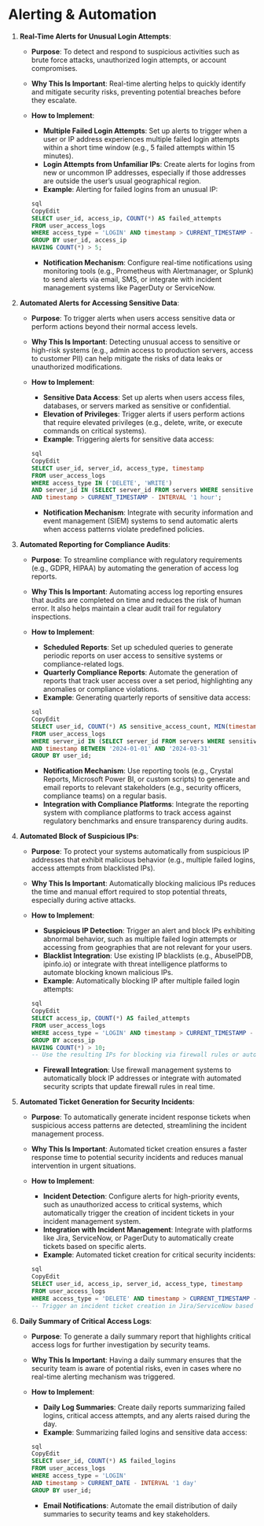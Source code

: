 # Alerting & Automation

1. **Real-Time Alerts for Unusual Login Attempts**:
    - **Purpose**: To detect and respond to suspicious activities such as brute force attacks, unauthorized login attempts, or account compromises.
    - **Why This Is Important**: Real-time alerting helps to quickly identify and mitigate security risks, preventing potential breaches before they escalate.
    - **How to Implement**:
        - **Multiple Failed Login Attempts**: Set up alerts to trigger when a user or IP address experiences multiple failed login attempts within a short time window (e.g., 5 failed attempts within 15 minutes).
        - **Login Attempts from Unfamiliar IPs**: Create alerts for logins from new or uncommon IP addresses, especially if those addresses are outside the user’s usual geographical region.
        - **Example**: Alerting for failed logins from an unusual IP:
        
        ```sql
        sql
        CopyEdit
        SELECT user_id, access_ip, COUNT(*) AS failed_attempts
        FROM user_access_logs
        WHERE access_type = 'LOGIN' AND timestamp > CURRENT_TIMESTAMP - INTERVAL '15 minutes'
        GROUP BY user_id, access_ip
        HAVING COUNT(*) > 5;
        
        ```
        
        - **Notification Mechanism**: Configure real-time notifications using monitoring tools (e.g., Prometheus with Alertmanager, or Splunk) to send alerts via email, SMS, or integrate with incident management systems like PagerDuty or ServiceNow.
2. **Automated Alerts for Accessing Sensitive Data**:
    - **Purpose**: To trigger alerts when users access sensitive data or perform actions beyond their normal access levels.
    - **Why This Is Important**: Detecting unusual access to sensitive or high-risk systems (e.g., admin access to production servers, access to customer PII) can help mitigate the risks of data leaks or unauthorized modifications.
    - **How to Implement**:
        - **Sensitive Data Access**: Set up alerts when users access files, databases, or servers marked as sensitive or confidential.
        - **Elevation of Privileges**: Trigger alerts if users perform actions that require elevated privileges (e.g., delete, write, or execute commands on critical systems).
        - **Example**: Triggering alerts for sensitive data access:
        
        ```sql
        sql
        CopyEdit
        SELECT user_id, server_id, access_type, timestamp
        FROM user_access_logs
        WHERE access_type IN ('DELETE', 'WRITE')
        AND server_id IN (SELECT server_id FROM servers WHERE sensitive = TRUE)
        AND timestamp > CURRENT_TIMESTAMP - INTERVAL '1 hour';
        
        ```
        
        - **Notification Mechanism**: Integrate with security information and event management (SIEM) systems to send automatic alerts when access patterns violate predefined policies.
3. **Automated Reporting for Compliance Audits**:
    - **Purpose**: To streamline compliance with regulatory requirements (e.g., GDPR, HIPAA) by automating the generation of access log reports.
    - **Why This Is Important**: Automating access log reporting ensures that audits are completed on time and reduces the risk of human error. It also helps maintain a clear audit trail for regulatory inspections.
    - **How to Implement**:
        - **Scheduled Reports**: Set up scheduled queries to generate periodic reports on user access to sensitive systems or compliance-related logs.
        - **Quarterly Compliance Reports**: Automate the generation of reports that track user access over a set period, highlighting any anomalies or compliance violations.
        - **Example**: Generating quarterly reports of sensitive data access:
        
        ```sql
        sql
        CopyEdit
        SELECT user_id, COUNT(*) AS sensitive_access_count, MIN(timestamp) AS first_access, MAX(timestamp) AS last_access
        FROM user_access_logs
        WHERE server_id IN (SELECT server_id FROM servers WHERE sensitive = TRUE)
        AND timestamp BETWEEN '2024-01-01' AND '2024-03-31'
        GROUP BY user_id;
        
        ```
        
        - **Notification Mechanism**: Use reporting tools (e.g., Crystal Reports, Microsoft Power BI, or custom scripts) to generate and email reports to relevant stakeholders (e.g., security officers, compliance teams) on a regular basis.
        - **Integration with Compliance Platforms**: Integrate the reporting system with compliance platforms to track access against regulatory benchmarks and ensure transparency during audits.
4. **Automated Block of Suspicious IPs**:
    - **Purpose**: To protect your systems automatically from suspicious IP addresses that exhibit malicious behavior (e.g., multiple failed logins, access attempts from blacklisted IPs).
    - **Why This Is Important**: Automatically blocking malicious IPs reduces the time and manual effort required to stop potential threats, especially during active attacks.
    - **How to Implement**:
        - **Suspicious IP Detection**: Trigger an alert and block IPs exhibiting abnormal behavior, such as multiple failed login attempts or accessing from geographies that are not relevant for your users.
        - **Blacklist Integration**: Use existing IP blacklists (e.g., AbuseIPDB, ipinfo.io) or integrate with threat intelligence platforms to automate blocking known malicious IPs.
        - **Example**: Automatically blocking IP after multiple failed login attempts:
        
        ```sql
        sql
        CopyEdit
        SELECT access_ip, COUNT(*) AS failed_attempts
        FROM user_access_logs
        WHERE access_type = 'LOGIN' AND timestamp > CURRENT_TIMESTAMP - INTERVAL '1 hour'
        GROUP BY access_ip
        HAVING COUNT(*) > 10;
        -- Use the resulting IPs for blocking via firewall rules or automated scripts.
        
        ```
        
        - **Firewall Integration**: Use firewall management systems to automatically block IP addresses or integrate with automated security scripts that update firewall rules in real time.
5. **Automated Ticket Generation for Security Incidents**:
    - **Purpose**: To automatically generate incident response tickets when suspicious access patterns are detected, streamlining the incident management process.
    - **Why This Is Important**: Automated ticket creation ensures a faster response time to potential security incidents and reduces manual intervention in urgent situations.
    - **How to Implement**:
        - **Incident Detection**: Configure alerts for high-priority events, such as unauthorized access to critical systems, which automatically trigger the creation of incident tickets in your incident management system.
        - **Integration with Incident Management**: Integrate with platforms like Jira, ServiceNow, or PagerDuty to automatically create tickets based on specific alerts.
        - **Example**: Automated ticket creation for critical security incidents:
        
        ```sql
        sql
        CopyEdit
        SELECT user_id, access_ip, server_id, access_type, timestamp
        FROM user_access_logs
        WHERE access_type = 'DELETE' AND timestamp > CURRENT_TIMESTAMP - INTERVAL '1 hour';
        -- Trigger an incident ticket creation in Jira/ServiceNow based on this query.
        
        ```
        
6. **Daily Summary of Critical Access Logs**:
    - **Purpose**: To generate a daily summary report that highlights critical access logs for further investigation by security teams.
    - **Why This Is Important**: Having a daily summary ensures that the security team is aware of potential risks, even in cases where no real-time alerting mechanism was triggered.
    - **How to Implement**:
        - **Daily Log Summaries**: Create daily reports summarizing failed logins, critical access attempts, and any alerts raised during the day.
        - **Example**: Summarizing failed logins and sensitive data access:
        
        ```sql
        sql
        CopyEdit
        SELECT user_id, COUNT(*) AS failed_logins
        FROM user_access_logs
        WHERE access_type = 'LOGIN'
        AND timestamp > CURRENT_DATE - INTERVAL '1 day'
        GROUP BY user_id;
        
        ```
        
        - **Email Notifications**: Automate the email distribution of daily summaries to security teams and key stakeholders.
